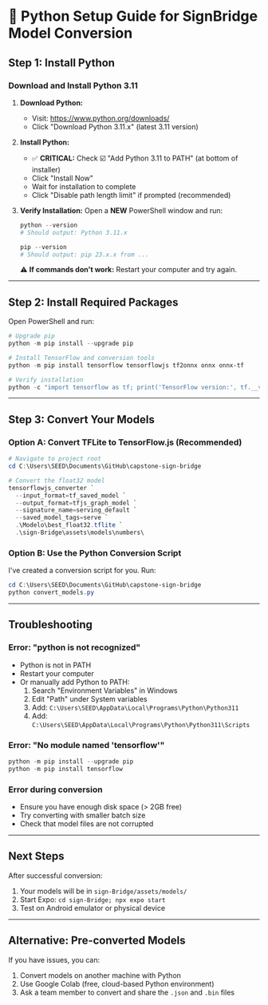 # 🐍 Python Setup Guide for SignBridge Model Conversion

## Step 1: Install Python

### Download and Install Python 3.11

1. **Download Python:**
   - Visit: https://www.python.org/downloads/
   - Click "Download Python 3.11.x" (latest 3.11 version)

2. **Install Python:**
   - ✅ **CRITICAL:** Check ☑️ "Add Python 3.11 to PATH" (at bottom of installer)
   - Click "Install Now"
   - Wait for installation to complete
   - Click "Disable path length limit" if prompted (recommended)

3. **Verify Installation:**
   Open a **NEW** PowerShell window and run:
   ```powershell
   python --version
   # Should output: Python 3.11.x
   
   pip --version
   # Should output: pip 23.x.x from ...
   ```

   ⚠️ **If commands don't work:** Restart your computer and try again.

---

## Step 2: Install Required Packages

Open PowerShell and run:

```powershell
# Upgrade pip
python -m pip install --upgrade pip

# Install TensorFlow and conversion tools
python -m pip install tensorflow tensorflowjs tf2onnx onnx onnx-tf

# Verify installation
python -c "import tensorflow as tf; print('TensorFlow version:', tf.__version__)"
```

---

## Step 3: Convert Your Models

### Option A: Convert TFLite to TensorFlow.js (Recommended)

```powershell
# Navigate to project root
cd C:\Users\SEED\Documents\GitHub\capstone-sign-bridge

# Convert the float32 model
tensorflowjs_converter `
  --input_format=tf_saved_model `
  --output_format=tfjs_graph_model `
  --signature_name=serving_default `
  --saved_model_tags=serve `
  .\Modelo\best_float32.tflite `
  .\sign-Bridge\assets\models\numbers\
```

### Option B: Use the Python Conversion Script

I've created a conversion script for you. Run:

```powershell
cd C:\Users\SEED\Documents\GitHub\capstone-sign-bridge
python convert_models.py
```

---

## Troubleshooting

### Error: "python is not recognized"
- Python is not in PATH
- Restart your computer
- Or manually add Python to PATH:
  1. Search "Environment Variables" in Windows
  2. Edit "Path" under System variables
  3. Add: `C:\Users\SEED\AppData\Local\Programs\Python\Python311`
  4. Add: `C:\Users\SEED\AppData\Local\Programs\Python\Python311\Scripts`

### Error: "No module named 'tensorflow'"
```powershell
python -m pip install --upgrade pip
python -m pip install tensorflow
```

### Error during conversion
- Ensure you have enough disk space (> 2GB free)
- Try converting with smaller batch size
- Check that model files are not corrupted

---

## Next Steps

After successful conversion:
1. Your models will be in `sign-Bridge/assets/models/`
2. Start Expo: `cd sign-Bridge; npx expo start`
3. Test on Android emulator or physical device

---

## Alternative: Pre-converted Models

If you have issues, you can:
1. Convert models on another machine with Python
2. Use Google Colab (free, cloud-based Python environment)
3. Ask a team member to convert and share the `.json` and `.bin` files

